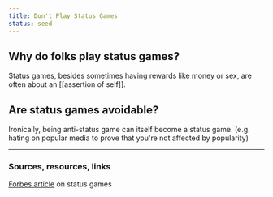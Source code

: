 ```yaml
---
title: Don't Play Status Games
status: seed
---
```


## Why do folks play status games?

Status games, besides sometimes having rewards like money or sex, are often about an [[assertion of self]].

## Are status games avoidable?

Ironically, being anti-status game can itself become a status game. (e.g. hating on popular media to prove that you're not affected by popularity)



---
### Sources, resources, links

[Forbes article](https://www.forbes.com/sites/michaelellsberg/2011/06/30/status-games/?sh=3a326c8b1ce5) on status games